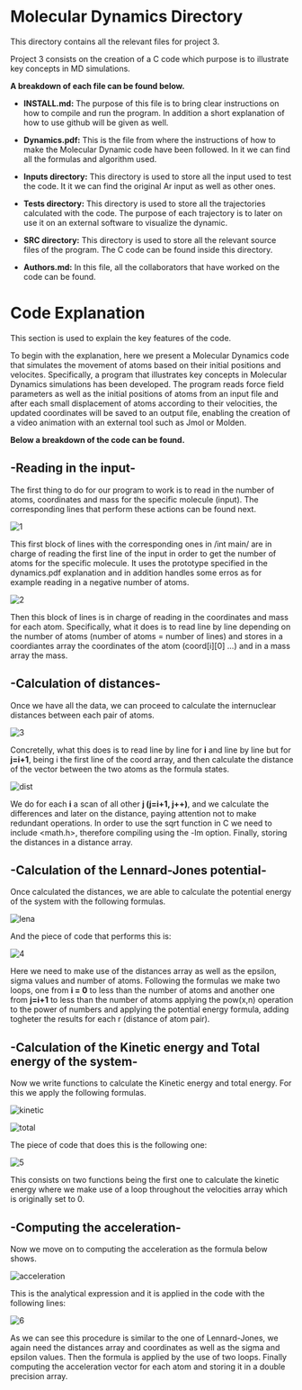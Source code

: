 # Molecular Dynamics Directory

This directory contains all the relevant files for project 3.

Project 3 consists on the creation of a C code which purpose is to illustrate key concepts in MD simulations.

**A breakdown of each file can be found below.**

- **INSTALL.md:** The purpose of this file is to bring clear instructions on how to compile and run the program. In addition a short explanation of how to use github will be given as well.

- **Dynamics.pdf:** This is the file from where the instructions of how to make the Molecular Dynamic code have been followed. In it we can find all the formulas and algorithm used.

- **Inputs directory:** This directory is used to store all the input used to test the code. It it we can find the original Ar input as well as other ones.

- **Tests directory:** This directory is used to store all the trajectories calculated with the code. The purpose of each trajectory is to later on use it on an external software to visualize the dynamic.

- **SRC directory:** This directory is used to store all the relevant source files of the program. The C code can be found inside this directory.

- **Authors.md:** In this file, all the collaborators that have worked on the code can be found.


# Code Explanation

This section is used to explain the key features of the code.

To begin with the explanation, here we present a Molecular Dynamics code that simulates the movement of atoms based on their initial positions and velocites. Specifically, a program that illustrates key concepts in Molecular Dynamics simulations has been developed. The program reads force field parameters as well as the initial positions of atoms from an input file and after each small displacement of atoms according to their velocities, the updated coordinates will be saved to an output file, enabling the creation of a video animation with an external tool such as Jmol or Molden.

**Below a breakdown of the code can be found.**

## -Reading in the input-
The first thing to do for our program to work is to read in the number of atoms, coordinates and mass for the specific molecule (input). The corresponding lines that perform these actions can be found next.

![1](https://github.com/user-attachments/assets/5ffac3c6-c0c0-458d-b66c-13e1ccfec4f0)

This first block of lines with the corresponding ones in /int main/ are in charge of reading the first line of the input in order to get the number of atoms for the specific molecule. It uses the prototype specified in the dynamics.pdf explanation and in addition handles some erros as for example reading in a negative number of atoms.

![2](https://github.com/user-attachments/assets/2a492804-0a14-42f3-a54e-f0d02e395bd5)

Then this block of lines is in charge of reading in the coordinates and mass for each atom. Specifically, what it does is to read line by line depending on the number of atoms (number of atoms = number of lines) and stores in a coordiantes array the coordinates of the atom (coord[i][0] ...) and in a mass array the mass.

## -Calculation of distances-
Once we have all the data, we can proceed to calculate the internuclear distances between each pair of atoms.

![3](https://github.com/user-attachments/assets/541d906f-e538-4959-ac58-698982f49ab7)

Concretelly, what this does is to read line by line for **i** and line by line but for **j=i+1**, being i the first line of the coord array, and then calculate the distance of the vector between the two atoms as the formula states.

![dist](https://github.com/user-attachments/assets/8ecfb9b6-b163-49dd-b4ee-7af7065cdca4)

We do for each **i** a scan of all other **j (j=i+1, j++)**, and we calculate the differences and later on the distance, paying attention not to make redundant operations. In order to use the sqrt function in C we need to include <math.h>, therefore compiling using the -lm option. Finally, storing the distances in a distance array.

## -Calculation of the Lennard-Jones potential-
Once calculated the distances, we are able to calculate the potential energy of the system with the following formulas.

![lena](https://github.com/user-attachments/assets/88f5ee8b-b5c6-4994-b857-61c3cad8abd4)

And the piece of code that performs this is:

![4](https://github.com/user-attachments/assets/cb64a6d3-c97d-4673-906a-59997f3ecbaa)

Here we need to make use of the distances array as well as the epsilon, sigma values and number of atoms. Following the formulas we make two loops, one from **i = 0** to less than the number of atoms and another one from **j=i+1** to less than the number of atoms applying the pow(x,n) operation to the power of numbers and applying the potential energy formula, adding togheter the results for each r (distance of atom pair).

## -Calculation of the Kinetic energy and Total energy of the system-
Now we write functions to calculate the Kinetic energy and total energy. For this we apply the following formulas.

![kinetic](https://github.com/user-attachments/assets/660db2fb-43d9-4264-a85f-e27292e8d67c)

![total](https://github.com/user-attachments/assets/058ea22d-14c5-484b-92b0-6f056f334997)

The piece of code that does this is the following one:

![5](https://github.com/user-attachments/assets/a344edfd-d92d-45d6-92dc-fccf23298d15)

This consists on two functions being the first one to calculate the kinetic energy where we make use of a loop throughout the velocities array which is originally set to 0.

## -Computing the acceleration-
Now we move on to computing the acceleration as the formula below shows.

![acceleration](https://github.com/user-attachments/assets/cc176c14-d5f2-474a-8617-ac26dc125cc5)

This is the analytical expression and it is applied in the code with the following lines:

![6](https://github.com/user-attachments/assets/70ef2957-d8c4-4456-93b2-632d00e363e3)

As we can see this procedure is similar to the one of Lennard-Jones, we again need the distances array and coordinates as well as the sigma and epsilon values. Then the formula is applied by the use of two loops. Finally computing the acceleration vector for each atom and storing it in a double precision array.






